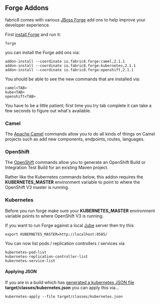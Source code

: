 ## Forge Addons

fabric8 comes with various [JBoss Forge](http://forge.jboss.org/) add ons to help improve your developer experience.

First [install Forge](http://forge.jboss.org/download) and run it:

    forge

you can install the Forge add ons via:

    addon-install --coordinate io.fabric8.forge:camel,2.1.1
    addon-install --coordinate io.fabric8.forge:kubernetes,2.1.1
    addon-install --coordinate io.fabric8.forge:openshift,2.1.1

You should be able to see the new commands that are installed via:

    camel<TAB>
    kube<TAB>
    openshift<TAB>

You have to be a little patient; first time you try tab complete it can take a few seconds to figure out what's available.


### Camel

The [Apache Camel](http://camel.apache.org/) commands allow you to do all kinds of things on Camel projects such as add new components, endpoints, routes, languages.

### OpenShift

The [OpenShift](http://openshift.org) commands allow you to generate an OpenShift Build or Integration Test Build for an existing Maven project.

Rather like the Kubernetes commands below, this addon requires the  **KUBERNETES_MASTER** environment variable to point to where the OpenShift V3 master is running.

### Kubernetes

Before you run forge make sure your **KUBERNETES_MASTER** environment variable points to where OpenShift V3 is running.

If you want to run Forge against a local [Jube](http://fabric8.io/jube/getStarted.html) server then try this:

    export KUBERNETES_MASTER=http://localhost:8585/

You can now list pods / replication controllers / services via

    kubernetes-pod-list
    kubernetes-replication-controller-list
    kubernetes-service-list


#### Applying JSON

If you are in a build which has [generated a kubernetes JSON file](mavenPlugin.html#generating-the-json) **target/classes/kubernetes.json** you can apply this via...

    kubernetes-apply --file target/classes/kubernetes.json

